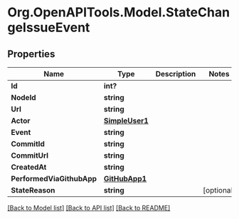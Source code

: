 # Org.OpenAPITools.Model.StateChangeIssueEvent

## Properties

Name | Type | Description | Notes
------------ | ------------- | ------------- | -------------
**Id** | **int?** |  | 
**NodeId** | **string** |  | 
**Url** | **string** |  | 
**Actor** | [**SimpleUser1**](SimpleUser1.md) |  | 
**Event** | **string** |  | 
**CommitId** | **string** |  | 
**CommitUrl** | **string** |  | 
**CreatedAt** | **string** |  | 
**PerformedViaGithubApp** | [**GitHubApp1**](GitHubApp1.md) |  | 
**StateReason** | **string** |  | [optional] 

[[Back to Model list]](../README.md#documentation-for-models) [[Back to API list]](../README.md#documentation-for-api-endpoints) [[Back to README]](../README.md)

